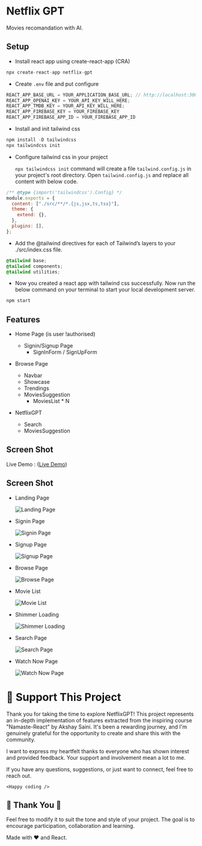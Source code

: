 # Netflix GPT

Movies recomandation with AI.

## Setup

- Install react app using create-react-app (CRA)

```js
npx create-react-app netflix-gpt
```

- Create `.env` file and put configure

```js
REACT_APP_BASE_URL = YOUR_APPLICATION_BASE_URL; // http://localhost:300
REACT_APP_OPENAI_KEY = YOUR_API_KEY_WILL_HERE;
REACT_APP_TMDB_KEY = YOUR_API_KEY_WILL_HERE;
REACT_APP_FIREBASE_KEY = YOUR_FIREBASE_KEY
REACT_APP_FIREBASE_APP_ID = YOUR_FIREBASE_APP_ID
```

- Install and init tailwind css

```js
npm install -D tailwindcss
npx tailwindcss init
```

- Configure tailwind css in your project

  `npx tailwindcss init` command will create a file `tailwind.config.js` in your project's root directory.
  Open `tailwind.config.js` and replace all content with below code.

```js
/** @type {import('tailwindcss').Config} */
module.exports = {
  content: ["./src/**/*.{js,jsx,ts,tsx}"],
  theme: {
    extend: {},
  },
  plugins: [],
};
```

- Add the @tailwind directives for each of Tailwind’s layers to your ./src/index.css file.

```css
@tailwind base;
@tailwind components;
@tailwind utilities;
```

- Now you created a react app with tailwind css successfully. Now run the below command on your terminal to start your local development server.

```js
npm start
```

## Features

- Home Page (is user !authorised)

  - Signin/Signup Page
    - SignInForm / SignUpForm

- Browse Page

  - Navbar
  - Showcase
  - Trendings
  - MoviesSuggestion
    - MoviesList \* N

- NetflixGPT
  - Search
  - MoviesSuggestion

## Screen Shot

Live Demo : ([Live Demo](https://netflixgpt-4pnn.onrender.com/))

## Screen Shot

- Landing Page

  ![Landing Page](https://github.com/King4584/NetflixGPT/blob/main/public/screenshot/01-Landing.png)

- Signin Page

  ![Signin Page](https://github.com/King4584/NetflixGPT/blob/main/public/screenshot/02-Signin.png)

- Signup Page

  ![Signup Page](https://github.com/King4584/NetflixGPT/blob/main/public/screenshot/03-Signup.png)

- Browse Page

  ![Browse Page](https://github.com/King4584/NetflixGPT/blob/main/public/screenshot/04-Browse.png)

- Movie List

  ![Movie List](https://github.com/King4584/NetflixGPT/blob/main/public/screenshot/05-Movie-List.png)

- Shimmer Loading

  ![Shimmer Loading](https://github.com/King4584/NetflixGPT/blob/main/public/screenshot/06-Shimmer-loading.png)

- Search Page

  ![Search Page](https://github.com/King4584/NetflixGPT/blob/main/public/screenshot/07-Search.png)

- Watch Now Page

  ![Watch Now Page](https://github.com/King4584/NetflixGPT/blob/main/public/screenshot/08-Watch.png)

# 💖 Support This Project

Thank you for taking the time to explore NetflixGPT! This project represents an in-depth implementation of features extracted from the inspiring course "Namaste-React" by Akshay Saini. It's been a rewarding journey, and I'm genuinely grateful for the opportunity to create and share this with the community.

I want to express my heartfelt thanks to everyone who has shown interest and provided feedback. Your support and involvement mean a lot to me.

If you have any questions, suggestions, or just want to connect, feel free to reach out.

`<Happy coding />`

## 🙏 Thank You 🙏

Feel free to modify it to suit the tone and style of your project. The goal is to encourage participation, collaboration and learning.

Made with ❤️ and React.
